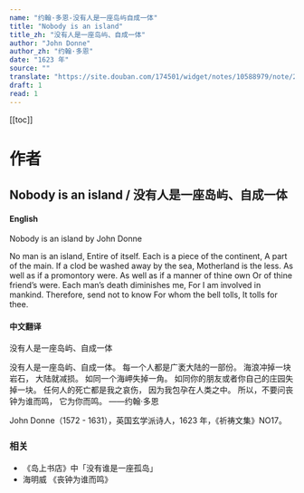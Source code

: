 ```yaml
---
name: "约翰·多恩-没有人是一座岛屿自成一体"
title: "Nobody is an island"
title_zh: "没有人是一座岛屿、自成一体"
author: "John Donne"
author_zh: "约翰·多恩"
date: "1623 年"
source: ""
translate: "https://site.douban.com/174501/widget/notes/10588979/note/237643563/"
draft: 1
read: 1
---
```


[[toc]]

# 作者

## Nobody is an island / 没有人是一座岛屿、自成一体

<!-- tabs:start -->

#### **English**

Nobody is an island
by John Donne

No man is an island,
Entire of itself.
Each is a piece of the continent,
A part of the main.
If a clod be washed away by the sea,
Motherland is the less.
As well as if a promontory were.
As well as if a manner of thine own
Or of thine friend’s were.
Each man’s death diminishes me,
For I am involved in mankind.
Therefore, send not to know
For whom the bell tolls,
It tolls for thee.

#### **中文翻译**

没有人是一座岛屿、自成一体

没有人是一座岛屿、自成一体。
每一个人都是广袤大陆的一部份。
海浪冲掉一块岩石，
大陆就减损。
如同一个海岬失掉一角。
如同你的朋友或者你自己的庄园失掉一块。
任何人的死亡都是我之哀伤，
因为我包孕在人类之中。
所以，不要问丧钟为谁而鸣，
它为你而鸣。
——约翰·多恩

John Donne（1572 - 1631），英国玄学派诗人，1623 年，《祈祷文集》NO17。

<!-- tabs:end -->

### 相关

- 《岛上书店》中「没有谁是一座孤岛」
- 海明威 《丧钟为谁而鸣》
